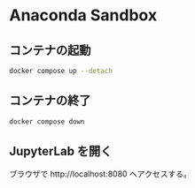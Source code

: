 # Anaconda Sandbox

## コンテナの起動

```sh
docker compose up --detach
```

## コンテナの終了

```sh
docker compose down
```

## JupyterLab を開く

ブラウザで http://localhost:8080 へアクセスする。
